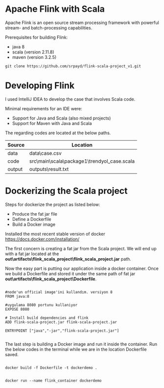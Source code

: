 # Apache Flink with Scala
 
Apache Flink is an open source stream processing framework with powerful stream- and batch-processing capabilities.

Prerequisites for building Flink:

- java 8
- scala (version 2.11.8)
- maven (version 3.2.5)

```
git clone https://github.com/srpayd/flink-scala-project_v1.git
```

# Developing Flink

I used IntelliJ IDEA to develop the case that involves Scala code. 

Minimal requirements for an IDE were:

- Support for Java and Scala (also mixed projects)
- Support for Maven with Java and Scala

The regarding codes are located at the below paths.


Source | Location
------ | --------
data | data\case.csv
code | src\main\scala\package1\trendyol_case.scala
output | outputs\result.txt


# Dockerizing the Scala project

Steps for dockerize the project as listed below:
- Produce the fat jar file
- Define a Dockerfile
- Build a Docker image

Installed the most recent stable version of docker https://docs.docker.com/installation/

The first concern is creating a fat jar from the Scala project. We will end up with a fat jar located at the **out\artifacts\flink_scala_project\flink_scala_project.jar** path.

Now the easy part is putting our application inside a docker container. Once we build a Dockerfile and stored it under the same path of fat jar **out\artifacts\flink_scala_project\Dockerfile**.
```

#node'un official image'ini kullandım. versiyon 8
FROM java:8

#uygulama 8080 portunu kullaniyor
EXPOSE 8080

# Install build dependencies and flink
ADD flink-scala-project.jar flink-scala-project.jar

ENTRYPOINT ["java","-jar","flink-scala-project.jar"]


```
The last step is building a Docker image and run it inside the container. Run the below codes in the terminal while we are in the location Dockerfile saved.
```

docker build -f Dockerfile -t dockerdemo .

```
```

docker run --name flink_container dockerdemo 

```
